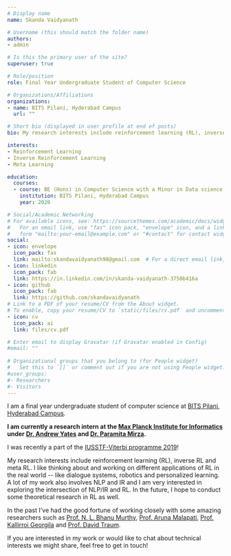 ```yaml
---
# Display name
name: Skanda Vaidyanath

# Username (this should match the folder name)
authors:
- admin

# Is this the primary user of the site?
superuser: true

# Role/position
role: Final Year Undergraduate Student of Computer Science

# Organizations/Affiliations
organizations:
- name: BITS Pilani, Hyderabad Campus
  url: ""

# Short bio (displayed in user profile at end of posts)
bio: My research interests include reinforcement learning (RL), inverse RL and meta RL.

interests:
- Reinforcement Learning
- Inverse Reinforcement Learning
- Meta Learning

education:
  courses:
  - course: BE (Hons) in Computer Science with a Minor in Data science
    institution: BITS Pilani, Hyderabad Campus
    year: 2020

# Social/Academic Networking
# For available icons, see: https://sourcethemes.com/academic/docs/widgets/#icons
#   For an email link, use "fas" icon pack, "envelope" icon, and a link in the
#   form "mailto:your-email@example.com" or "#contact" for contact widget.
social:
- icon: envelope
  icon_pack: fas
  link: mailto:skandavaidyanath98@gmail.com  # For a direct email link, use "mailto:test@example.org".
- icon: linkedin
  icon_pack: fab
  link: https://in.linkedin.com/in/skanda-vaidyanath-3750b416a
- icon: github
  icon_pack: fab
  link: https://github.com/skandavaidyanath
# Link to a PDF of your resume/CV from the About widget.
# To enable, copy your resume/CV to `static/files/cv.pdf` and uncomment the lines below.  
- icon: cv
  icon_pack: ai
  link: files/cv.pdf     

# Enter email to display Gravatar (if Gravatar enabled in Config)
#email: ""
  
# Organizational groups that you belong to (for People widget)
#   Set this to `[]` or comment out if you are not using People widget.  
#user_groups:
#- Researchers
#- Visitors
---
```


I am a final year undergraduate student of computer science at [BITS Pilani, Hyderabad Campus](https://www.bits-pilani.ac.in/hyderabad/).

**I am currently a research intern at the [Max Planck Institute for Informatics](https://www.mpi-inf.mpg.de/departments/databases-and-information-systems/) under [Dr. Andrew Yates](https://andrewyates.net/) and [Dr. Paramita Mirza](https://paramitamirza.com/).**

I was recently a part of the [IUSSTF-Viterbi programme 2019](https://www.iusstf.org/program/iusstf-viterbi-program)!

My research interests include reinforcement learning (RL), inverse RL and meta RL. I like thinking about and working on different applications of RL in the real world -- like dialogue systems, robotics and personalized learning. A lot of my work also involves NLP and IR and I am very interested in exploring the intersection of NLP/IR and RL. In the future, I hope to conduct some theoretical research in RL as well.  

In the past I've had the good fortune of working closely with some amazing researchers such as [Prof. N. L. Bhanu Murthy](https://www.bits-pilani.ac.in/hyderabad/bhanumurthy/Profile), [Prof. Aruna Malapati](https://universe.bits-pilani.ac.in/hyderabad/arunamalapati/Profile), [Prof. Kallirroi Georgila](http://people.ict.usc.edu/~kgeorgila/) and [Prof. David Traum](http://ict.usc.edu/profile/david-traum/).

If you are interested in my work or would like to chat about technical interests we might share, feel free to get in touch!

